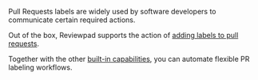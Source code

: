 Pull Requests labels are widely used by software developers to communicate certain required actions.

Out of the box, Reviewpad supports the action of [adding labels to pull requests](https://docs.reviewpad.com/docs/aladino-builtins#addlabel).

Together with the other [built-in capabilities](https://docs.reviewpad.com/docs/aladino-builtins), you can automate flexible PR labeling workflows.
